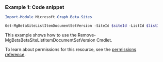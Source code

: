 ### Example 1: Code snippet

```powershellImport-Module Microsoft.Graph.Beta.Sites

Get-MgBetaSiteListItemDocumentSetVersion -SiteId $siteId -ListId $listId -ListItemId $listItemId -DocumentSetVersionId $documentSetVersionId
```
This example shows how to use the Remove-MgBetaBetaSiteListItemDocumentSetVersion Cmdlet.
To learn about permissions for this resource, see the [permissions reference](/graph/permissions-reference).

